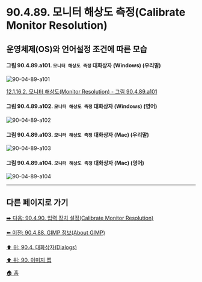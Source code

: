 # 90.4.89. 모니터 해상도 측정(Calibrate Monitor Resolution)
## 운영체제(OS)와 언어설정 조건에 따른 모습

<a id="90-04-89-a101"></a>

#### 그림 90.4.89.a101. `모니터 해상도 측정` 대화상자 (Windows) (우리말)
![90-04-89-a101](https://github.com/wonder13662/gimp/assets/15767104/aba5816c-b1e9-4926-9095-25fec6f9725d)

[12.1.16.2. 모니터 해상도(Monitor Resolution) - 그림 90.4.89.a101](./12-01-16-02-monitor_resolution.md#90-04-89-a101)

<a id="90-04-89-a102"></a>

#### 그림 90.4.89.a102. `모니터 해상도 측정` 대화상자 (Windows) (영어)
![90-04-89-a102](https://github.com/wonder13662/gimp/assets/15767104/531a0ed7-3f12-4a7e-94f1-61c9764bd515)

<a id="90-04-89-a103"></a>

#### 그림 90.4.89.a103. `모니터 해상도 측정` 대화상자 (Mac) (우리말)
![90-04-89-a103](https://github.com/wonder13662/gimp/assets/15767104/f6d75721-2ed8-40f5-948a-1dd6083a042d)

<a id="90-04-89-a104"></a>

#### 그림 90.4.89.a104. `모니터 해상도 측정` 대화상자 (Mac) (영어)
![90-04-89-a104](https://github.com/wonder13662/gimp/assets/15767104/eacae24e-a6ee-4997-bd74-a3f996113bc7)

***

## 다른 페이지로 가기

[➡️ 다음: 90.4.90. 입력 장치 설정(Calibrate Monitor Resolution)](./90-04-90-configure_input_devices.md)

[⬅️ 이전: 90.4.88. GIMP 정보(About GIMP)](./90-04-88-about_gimp.md)

[⬆️ 위: 90.4. 대화상자(Dialogs)](./90-04-00-dialogs.md)

[⬆️ 위: 90. 이미지 맵](./90-00-image-map.md)

[🏠 홈](./00-home.md)
